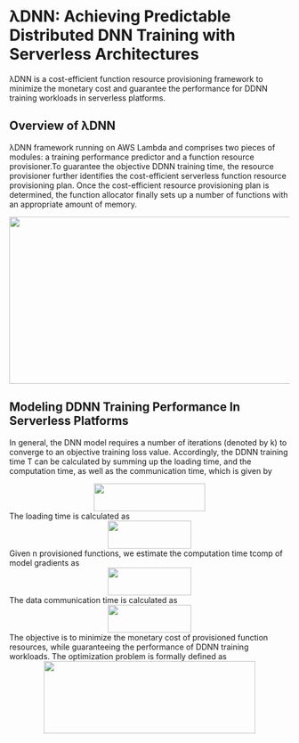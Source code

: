 # λDNN: Achieving Predictable Distributed DNN Training with Serverless Architectures
λDNN is a cost-efficient function resource provisioning framework to minimize the monetary cost and guarantee the performance for DDNN training workloads in serverless platforms.
## Overview of λDNN
λDNN framework running on AWS Lambda and comprises two pieces of modules: a training performance predictor and a function resource provisioner.To guarantee the objective DDNN training time, the resource provisioner further identifies the cost-efficient serverless function resource provisioning plan. Once the cost-efficient resource provisioning plan is determined, the function allocator finally sets up a number of functions with
an appropriate amount of memory.
<div align=center><img width="550" height="300" src="https://github.com/icloud-ecnu/lambdadnn/blob/master/images/implementation.png"/></div>

## Modeling DDNN Training Performance In Serverless Platforms
In general, the DNN model requires a number of iterations (denoted by k) to converge to an objective training loss value. Accordingly, the DDNN training
time T can be calculated by summing up the loading time, and the computation time, as well as the communication time, which is given by
<div align=center><img width="200" height="50" src="https://github.com/icloud-ecnu/lambdadnn/blob/master/images/eq-T.png"/></div>
The loading time is calculated as
<div align=center><img width="150" height="50" src="https://github.com/icloud-ecnu/lambdadnn/blob/master/images/eq-Tload.png"/></div>
Given n provisioned functions, we estimate the computation time tcomp of model gradients as
<div align=center><img width="150" height="50" src="https://github.com/icloud-ecnu/lambdadnn/blob/master/images/eq-Tcomp.png"/></div>
The data communication time is calculated as
<div align=center><img width="150" height="50" src="https://github.com/icloud-ecnu/lambdadnn/blob/master/images/eq-Tcomm.png"/></div>
The objective is to minimize the monetary cost of provisioned function resources, while guaranteeing the performance of DDNN training
workloads. The optimization problem is formally defined as
<div align=center><img width="380" height="130" src="https://github.com/icloud-ecnu/lambdadnn/blob/master/images/eq-C.png"/></div>


